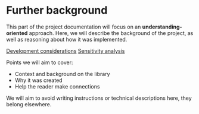 # Further background

This part of the project documentation
will focus on an **understanding-oriented** approach.
Here, we will describe the background of the project,
as well as reasoning about how it was implemented.

[Development considerations](./development)
[Sensitivity analysis](./sensitivity-analysis)

Points we will aim to cover:

- Context and background on the library
- Why it was created
- Help the reader make connections

We will aim to avoid writing instructions or technical descriptions here,
they belong elsewhere.
